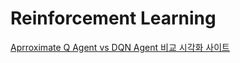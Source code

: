 # Reinforcement Learning

[Aprroximate Q Agent vs DQN Agent 비교 시각화 사이트](https://pacman-ai-deploy.onrender.com)
